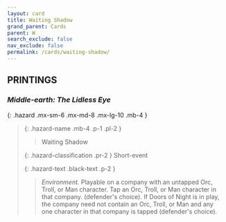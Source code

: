 ```yaml
---
layout: card
title: Waiting Shadow
grand_parent: Cards
parent: W
search_exclude: false
nav_exclude: false
permalink: /cards/waiting-shadow/
---
```


## PRINTINGS


### _Middle-earth: The Lidless Eye_

{: .hazard .mx-sm-6 .mx-md-8 .mx-lg-10 .mb-4 }
> {: .hazard-name .mb-4 .p-1 .pl-2 }
> > <div class="hazard-mp"></div>
> > <div class="card-name">Waiting Shadow</div>
>
> {: .hazard-classification .pr-2 }
> Short-event
>
> {: .hazard-text .black-text .p-2 }
> > _Environment._ Playable on a company with an untapped Orc, Troll, or Man character. Tap an Orc, Troll, or Man character in that company. (defender's choice). If Doors of Night is in play, the company need not contain an Orc, Troll, or Man and any one character in that company is tapped (defender's choice). 
>
